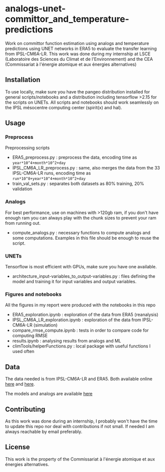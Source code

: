 # analogs-unet-committor_and_temperature-predictions

Work on committor function estimation using analogs and temperature predictions using UNET networks in ERA5 to evaluate the transfer learning from IPSL-CM6A-LR. This work was done during my internship at LSCE (Laboratoire des Sciences du Climat et de l'Environnement) and the CEA (Commissariat à l'énergie atomique et aux énergies alternatives)

## Installation

To use locally, make sure you have the pangeo distribution installed for general scripts/notebooks and a distribution including tensorflow >2.15 for the scripts on UNETs.
All scripts and notebooks should work seamlessly on the IPSL mésocentre computing center (spirit(x) and hal).

## Usage

### Preprocess

Preprocessing scripts

- ERA5_preprocess.py : preprocess the data, encoding time as `year*10^4+month*10^2+day`
- IPSL_CM6A_LR_preprocess.py : same, also merges the data from the 33 IPSL-CM6A-LR runs, encoding time as `run*10^8+year*10^4+month*10^2+day`
- train_val_sets.py : separates both datasets as 80% training, 20% validation

### Analogs 

For best performance, use on machines with >120gb ram, if you don't have enough ram you can always play with the chunk sizes to prevent your ram from running out.

- compute_analogs.py : necessary functions to compute analogs and some computations. Examples in this file should be enough to reuse the script.

### UNETs

Tensorflow is most efficient with GPUs, make sure you have one available.

- architecture_input-variables_to_output-variables.py : files defining the model and training it for input variables and output variables.

### Figures and notebooks

All the figures in my report were produced with the notebooks in this repo

- ERA5_exploration.ipynb : exploration of the data from ERA5 (reanalysis)
- IPSL_CM6A_LR_exploration.ipynb : exploration of the data from IPSL-CM6A-LR (simulation)
- compare_rmse_compute.ipynb : tests in order to compare code for computing RMSE
- results.ipynb : analysing results from analogs and ML
- climTools/helperFunctions.py : local package with useful functions I used often

## Data

The data needed is from IPSL-CM6A-LR and ERA5. Both available online [here](https://esgf-node.ipsl.upmc.fr/search/cmip6-ipsl/) and [here](https://cds.climate.copernicus.eu/).

The models and analogs are available [here]()

## Contributing

As this work was done during an internship, I probably won't have the time to update this repo nor deal with contributions if not small. If needed I am always reachable by email preferably.

## License
This work is the property of the Commissariat à l'énergie atomique et aux énergies alternatives.
